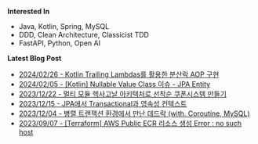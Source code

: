 
**Interested In**
- Java, Kotlin, Spring, MySQL
- DDD, Clean Architecture, Classicist TDD
- FastAPI, Python, Open AI

**Latest Blog Post**
- [2024/02/26 - Kotlin Trailing Lambdas를 활용한 분산락 AOP 구현](https://waterfogsw.tistory.com/64) <br/>
- [2024/02/05 - [Kotlin] Nullable Value Class 이슈 - JPA Entity](https://waterfogsw.tistory.com/63) <br/>
- [2023/12/22 - 멀티 모듈 헥사고날 아키텍처로 선착순 쿠폰시스템 만들기](https://waterfogsw.tistory.com/62) <br/>
- [2023/12/15 - JPA에서 Transactional과 영속성 컨텍스트](https://waterfogsw.tistory.com/61) <br/>
- [2023/12/04 - 병렬 트랜잭션 환경에서 만난 데드락 (with. Coroutine, MySQL)](https://waterfogsw.tistory.com/60) <br/>
- [2023/09/07 - [Terraform] AWS Public ECR 리소스 생성 Error : no such host](https://waterfogsw.tistory.com/57) <br/>
